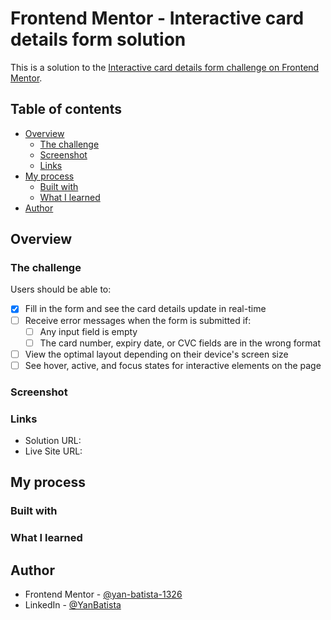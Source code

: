# Frontend Mentor - Interactive card details form solution

This is a solution to the [Interactive card details form challenge on Frontend Mentor](https://www.frontendmentor.io/challenges/interactive-card-details-form-XpS8cKZDWw).

## Table of contents

- [Overview](#overview)
  - [The challenge](#the-challenge)
  - [Screenshot](#screenshot)
  - [Links](#links)
- [My process](#my-process)
  - [Built with](#built-with)
  - [What I learned](#what-i-learned)
- [Author](#author)

## Overview

### The challenge

Users should be able to:

- [x] Fill in the form and see the card details update in real-time
- [ ] Receive error messages when the form is submitted if:
  - [ ] Any input field is empty
  - [ ] The card number, expiry date, or CVC fields are in the wrong format
- [ ] View the optimal layout depending on their device's screen size
- [ ] See hover, active, and focus states for interactive elements on the page

### Screenshot

### Links

- Solution URL:
- Live Site URL:

## My process

### Built with

### What I learned

## Author

- Frontend Mentor - [@yan-batista-1326](https://www.frontendmentor.io/profile/yan-batista-1326)
- LinkedIn - [@YanBatista](https://www.linkedin.com/in/yanbatista/)
